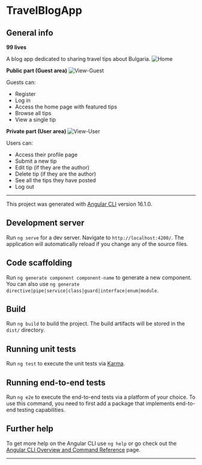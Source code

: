 # TravelBlogApp

## General info

**99 lives**

A blog app dedicated to sharing travel tips about Bulgaria.
![Home](https://github.com/JulianaGeorgi/SoftUni-SoftwareEngineering/assets/106109538/b2c52b8c-0b87-43ec-af31-757d5bc1c18b)


**Public part (Guest area)**
![View-Guest](https://github.com/JulianaGeorgi/SoftUni-SoftwareEngineering/assets/106109538/41bf0d32-2b49-4981-930f-6b41b2c0f08a)

Guests can: 
- Register
- Log in 
- Access the home page with featured tips
- Browse all tips 
- View a single tip  

**Private part (User area)**
![View-User](https://github.com/JulianaGeorgi/SoftUni-SoftwareEngineering/assets/106109538/756b9074-2cad-44c5-bb26-432bedad68f3)

Users can: 
- Access their profile page
- Submit a new tip 
- Edit tip (if they are the author)
- Delete tip (if they are the author) 
- See all the tips they have posted 
- Log out
  
-------------------------

This project was generated with [Angular CLI](https://github.com/angular/angular-cli) version 16.1.0.

## Development server

Run `ng serve` for a dev server. Navigate to `http://localhost:4200/`. The application will automatically reload if you change any of the source files.

## Code scaffolding

Run `ng generate component component-name` to generate a new component. You can also use `ng generate directive|pipe|service|class|guard|interface|enum|module`.

## Build

Run `ng build` to build the project. The build artifacts will be stored in the `dist/` directory.

## Running unit tests

Run `ng test` to execute the unit tests via [Karma](https://karma-runner.github.io).

## Running end-to-end tests

Run `ng e2e` to execute the end-to-end tests via a platform of your choice. To use this command, you need to first add a package that implements end-to-end testing capabilities.

## Further help

To get more help on the Angular CLI use `ng help` or go check out the [Angular CLI Overview and Command Reference](https://angular.io/cli) page.

---------------------------------
